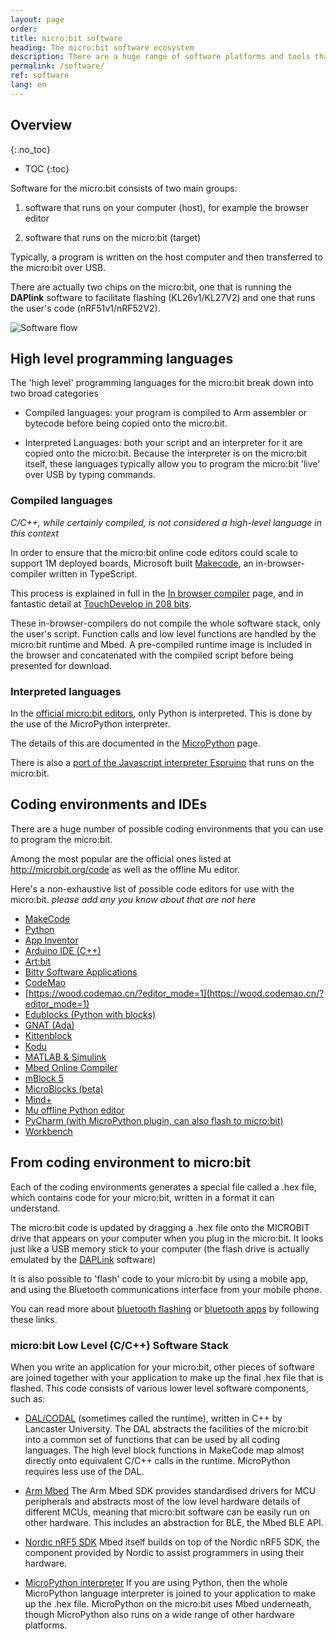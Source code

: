 ```yaml
---
layout: page
order:
title: micro:bit software
heading: The micro:bit software ecosystem
description: There are a huge range of software platforms and tools that make the micro:bit work as well as it does. This page outlines what they are and directs you to more detailed explanations of the different projects.
permalink: /software/
ref: software
lang: en
---
```


## Overview
{:.no_toc}

* TOC
{:toc}

Software for the micro:bit consists of two main groups:
1. software that runs on your computer (host), for example the browser editor

2. software that runs on the micro:bit (target)

Typically, a program is written on the host computer and then transferred to
the micro:bit over USB. 

There are actually two chips on the
micro:bit, one that is running the **DAPlink** software to facilitate flashing (KL26<span class="v1">v1</span>/KL27<span class="v2">V2</span>) and one that runs the user's code (nRF51<span class="v1">v1</span>/nRF52<span class="v2">V2</span>).

![Software flow](/docs/software/assets/software-program.svg)


## High level programming languages

The 'high level' programming languages for the micro:bit break down into
two broad categories

* Compiled languages: your program is compiled to Arm assembler or bytecode before being copied onto the micro:bit.

* Interpreted Languages: both your script and an interpreter for it are copied onto the micro:bit. Because the interpreter is on the micro:bit itself, these languages typically allow you to program the micro:bit 'live' over USB by typing commands.

### Compiled languages

*C/C++, while certainly compiled, is not considered a high-level language in this context*

In order to ensure that the micro:bit online code editors could scale to support 1M deployed boards, Microsoft built [Makecode](https://makecode.microbit.org), an in-browser-compiler written in TypeScript.

This process is explained in full in the [In browser compiler](/software/in_browser_compiler) page, and in fantastic detail at [TouchDevelop in 208 bits](https://www.touchdevelop.com/docs/touch-develop-in-208-bits).

These in-browser-compilers do not compile the whole software stack,
only the user's script. Function calls and low level functions are
handled by the micro:bit runtime and Mbed. A pre-compiled runtime image is
included in the browser and concatenated with the compiled script before
being presented for download.

### Interpreted languages

In the [official micro:bit editors](https://microbit.org/code), only Python is interpreted. This is done by the use of the MicroPython interpreter.

The details of this are documented in the [MicroPython](/software/micropython) page.

There is also a [port of the Javascript interpreter Espruino](http://www.espruino.com/MicroBit) that runs on the micro:bit.

## Coding environments and IDEs

There are a huge number of possible coding environments that you can use to program the micro:bit.

Among the most popular are the official ones listed at http://microbit.org/code as well as the offline Mu editor.

Here's a non-exhaustive list of possible code editors for use with the micro:bit. *please add any you know about that are not here*

* [MakeCode](https://makecode.microbit.org)
* [Python](https://python.microbit.org)
* [App Inventor](http://iot.appinventor.mit.edu/#/microbit/microbitintro)
* [Arduino IDE (C++)](https://learn.adafruit.com/use-micro-bit-with-arduino/overview)
* [Art:bit](https://kidscodejeunesse.org/artbit)
* [Bitty Software Applications](https://bittysoftware.blogspot.com/p/applications.html)
* [CodeMao](https://ide.codemao.cn/)
* [https://wood.codemao.cn/?editor_mode=1](https://wood.codemao.cn/?editor_mode=1)
* [Edublocks (Python with blocks)](https://app.edublocks.org/#MicroBit)
* [GNAT (Ada)](https://github.com/AdaCore/Ada_Drivers_Library/tree/master/examples/MicroBit)
* [Kittenblock](https://www.kittenbot.cc/pages/software)
* [Kodu](https://www.kodugamelab.com/resources/bbc-microbit/)
* [MATLAB & Simulink](https://uk.mathworks.com/academia/highschool/courseware/microbit.html)
* [Mbed Online Compiler](http://developer.mbed.org/platforms/Microbit)
* [mBlock 5](https://www.makeblock.com/software/mblock5)
* [MicroBlocks (beta)](http://microblocks.fun/)
* [Mind+](http://mindplus.cc/)
* [Mu offline Python editor](http://codewith.mu/)
* [PyCharm (with MicroPython plugin, can also flash to micro:bit)](https://plugins.jetbrains.com/plugin/9777-micropython)
* [Workbench](https://edu.workbencheducation.com/partners/microbit)


## From coding environment to micro:bit

Each of the coding environments generates a special file called a .hex file, which
contains code for your micro:bit, written in a format it can understand.

The micro:bit code is updated by dragging a .hex file onto the MICROBIT drive
that appears on your computer when you plug in the micro:bit. It looks just like a
USB memory stick to your computer (the flash drive is actually emulated
  by the [DAPLink](/software/daplink-interface) software)

It is also possible to 'flash' code to your micro:bit by using a mobile app,
and using the Bluetooth communications interface from your mobile phone.

You can read more about [bluetooth flashing](/bluetooth/profile) or
[bluetooth apps](/bluetooth/apps-and-examples) by following these links.

### micro:bit Low Level (C/C++) Software Stack

When you write an application for your micro:bit, other pieces of software are
joined together with your application to make up the final .hex file that is
flashed. This code consists of various lower level software components, such as:

* [DAL/CODAL](./runtime/) (sometimes called the runtime), written in C++ by Lancaster University. The DAL abstracts the
facilities of the micro:bit into a common set of functions that can be used
by all coding languages. The high level block functions in MakeCode map almost directly onto equivalent C/C++ calls in the runtime. MicroPython requires less use of the DAL.

* [Arm Mbed](./runtime/) The Arm Mbed SDK  provides standardised drivers for MCU peripherals and abstracts most of the low level hardware details of different MCUs, meaning that micro:bit software can be easily run on other hardware. This
includes an abstraction for BLE, the Mbed BLE API.

* [Nordic nRF5 SDK](./runtime/#nordic-nrf5-sdk) Mbed itself builds on top of the
Nordic nRF5 SDK, the component provided by Nordic to assist programmers in using their hardware.

* [MicroPython interpreter](./micropython) If you are using Python, then the whole MicroPython language interpreter is joined to your application to make up the .hex file. MicroPython on the micro:bit uses Mbed underneath, though MicroPython also runs on a wide range of other hardware platforms.
